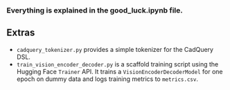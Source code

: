 ### Everything is explained in the good_luck.ipynb file.

## Extras

- `cadquery_tokenizer.py` provides a simple tokenizer for the CadQuery DSL.
- `train_vision_encoder_decoder.py` is a scaffold training script using the
  Hugging Face `Trainer` API. It trains a `VisionEncoderDecoderModel` for one
  epoch on dummy data and logs training metrics to `metrics.csv`.
